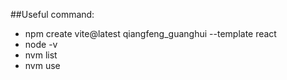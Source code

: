 ##Useful command:
- npm create vite@latest qiangfeng_guanghui --template react
- node -v
- nvm list
- nvm use
